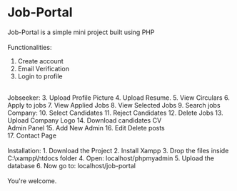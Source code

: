 # Job-Portal

Job-Portal is a simple mini project built using PHP
</br>
</br>
Functionalities:
</br>
1. Create account
2. Email Verification
2. Login to profile
</br>
Jobseeker:
3. Upload Profile Picture
4. Upload Resume.
5. View Circulars
6. Apply to jobs
7. View Applied Jobs
8. View Selected Jobs
9. Search jobs
</br>
Company:
10. Select Candidates
11. Reject Candidates
12. Delete Jobs
13. Upload Company Logo
14. Download candidates CV
</br>
Admin Panel
15. Add New Admin
16. Edit Delete posts 
</br>
17. Contact Page
</br>
</br>
Installation:
1. Download the Project
2. Install Xampp
3. Drop the files inside C:\xampp\htdocs folder
4. Open: localhost/phpmyadmin
5. Upload the database
6. Now go to: localhost/job-portal
</br>
</br>
You're welcome.